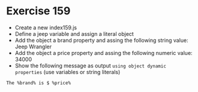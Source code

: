 # Exercise 159

* Create a new index159.js
* Define a jeep variable and assign a literal object
* Add the object a brand property and assing the following string value: Jeep Wrangler
* Add the object a price property and assing the following numeric value: 34000
* Show the following message as output `using object dynamic properties` (use variables or string literals)
```
The %brand% is $ %price%
```